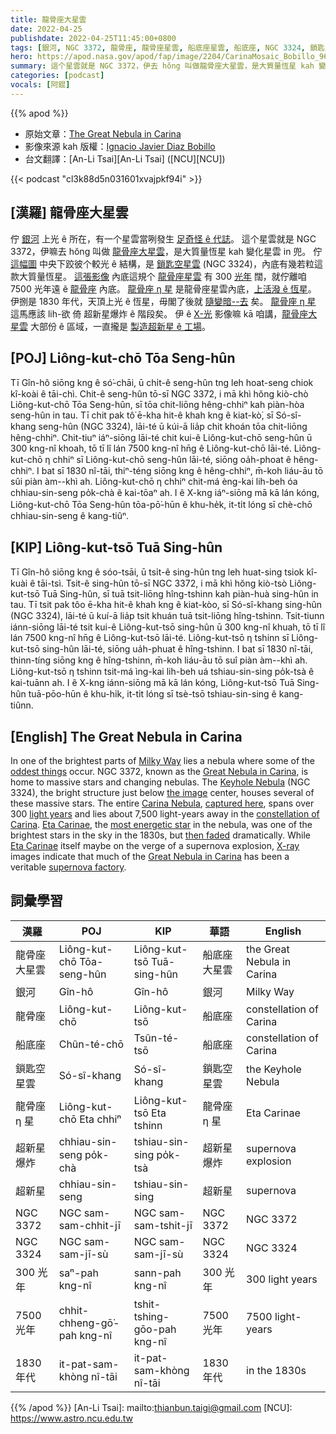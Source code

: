 ```yaml
---
title: 龍骨座大星雲
date: 2022-04-25
publishdate: 2022-04-25T11:45:00+0800
tags: [銀河, NGC 3372, 龍骨座, 龍骨座星雲, 船底座星雲, 船底座, NGC 3324, 鎖匙空星雲, 龍骨座大星雲, 超新星, 超新星爆炸, 龍骨座 η 星]
hero: https://apod.nasa.gov/apod/fap/image/2204/CarinaMosaic_Bobillo_960.jpg
summary: 這个星雲就是 NGC 3372，伊去 hŏng 叫做龍骨座大星雲，是大質量恆星 kah 變化星雲 in 兜。
categories: [podcast]
vocals: [阿錕]
---
```


{{% apod %}}

- 原始文章：[The Great Nebula in Carina](https://apod.nasa.gov/apod/ap220425.html)
- 影像來源 kah 版權：[Ignacio Javier Diaz Bobillo](http://www.pampaskies.com/gallery3/index.php)
- 台文翻譯：[An-Li Tsai][An-Li Tsai] ([NCU][NCU])

{{< podcast "cl3k88d5n031601xvajpkf94i" >}}

## [漢羅] 龍骨座大星雲
佇 [銀河][Milky Way] 上光 ê 所在，有一个星雲當咧發生 [足奇怪 ê 代誌][oddest things]。
這个星雲就是 NGC 3372，伊嘛去 hŏng 叫做 [龍骨座大星雲][Great Nebula in Carina 1]，是大質量恆星 kah 變化星雲 in 兜。
佇 [這幅圖][the image] 中央下跤彼个較光 ê 結構，是 [鎖匙空星雲][Keyhole Nebula] (NGC 3324)，內底有幾若粒這款大質量恆星。
[這張影像][captured here] 內底這規个 [龍骨座星雲][Carina Nebula] 有 300 [光年][light years] 闊，就佇離咱 7500 光年遠 ê [龍骨座][constellation of Carina] 內底。
[龍骨座 η 星][Eta Carinae t] 是龍骨座星雲內底，[上活潑 ê 恆星][most energetic star]。
伊捌是 1830 年代，天頂上光 ê 恆星，毋閣了後就 [隨變暗--去][then faded] 矣。
[龍骨座 η 星][Eta Carinae] 這馬應該 lih-欲 倚 超新星爆炸 ê 階段矣。
伊 ê [X-光][X-ray] 影像嘛 kā 咱講，[龍骨座大星雲][Great Nebula in Carina 2] 大部份 ê 區域，一直攏是 [製造超新星 ê 工場][supernova factory]。

## [POJ] Liông-kut-chō Tōa Seng-hûn
Tī Gîn-hô siōng kng ê só͘-chāi, ū chi̍t-ê seng-hûn tng leh hoat-seng chiok kî-koài ê tāi-chì.
Chit-ê seng-hûn tō-sī NGC 3372, i mā khì hŏng kiò-chò Liông-kut-chō Tōa Seng-hûn, sī tōa chit-liōng hêng-chhiⁿ kah piàn-hòa seng-hûn in tau.
Tī chit pak tô͘ ē-kha hit-ê khah kng ê kiat-kò͘, sī Só-sî-khang seng-hûn (NGC 3324), lāi-té ū kúi-ā lia̍p chit khoán tōa chit-liōng hêng-chhiⁿ.
Chit-tiuⁿ iáⁿ-siōng lāi-té chit kui-ê Liông-kut-chō seng-hûn ū 300 kng-nî khoah, tō tī lî lán 7500 kng-nî hn̄g ê Liông-kut-chō lāi-té.
Liông-kut-chō η chhiⁿ sī Liông-kut-chō seng-hûn lāi-té, siōng oa̍h-phoat ê hêng-chhiⁿ.
I bat sī 1830 nî-tāi, thiⁿ-téng siōng kng ê hêng-chhiⁿ, m̄-koh liáu-āu tō sûi piàn àm--khì ah.
Liông-kut-chō η chhiⁿ chit-má èng-kai lih-beh óa chhiau-sin-seng po̍k-chà ê kai-tōaⁿ ah.
I ê X-kng iáⁿ-siōng mā kā lán kóng, Liông-kut-chō Tōa Seng-hûn tōa-pō͘-hūn ê khu-he̍k, it-ti̍t lóng sī chè-chō chhiau-sin-seng ê kang-tiûⁿ.

## [KIP] Liông-kut-tsō Tuā Sing-hûn
Tī Gîn-hô siōng kng ê sóo-tsāi, ū tsi̍t-ê sing-hûn tng leh huat-sing tsiok kî-kuài ê tāi-tsì.
Tsit-ê sing-hûn tō-sī NGC 3372, i mā khì hŏng kiò-tsò Liông-kut-tsō Tuā Sing-hûn, sī tuā tsit-liōng hîng-tshinn kah piàn-huà sing-hûn in tau.
Tī tsit pak tôo ē-kha hit-ê khah kng ê kiat-kòo, sī Só-sî-khang sing-hûn (NGC 3324), lāi-té ū kuí-ā lia̍p tsit khuán tuā tsit-liōng hîng-tshinn.
Tsit-tiunn iánn-siōng lāi-té tsit kui-ê Liông-kut-tsō sing-hûn ū 300 kng-nî khuah, tō tī lî lán 7500 kng-nî hn̄g ê Liông-kut-tsō lāi-té.
Liông-kut-tsō η tshinn sī Liông-kut-tsō sing-hûn lāi-té, siōng ua̍h-phuat ê hîng-tshinn.
I bat sī 1830 nî-tāi, thinn-tíng siōng kng ê hîng-tshinn, m̄-koh liáu-āu tō suî piàn àm--khì ah.
Liông-kut-tsō η tshinn tsit-má ìng-kai lih-beh uá tshiau-sin-sing po̍k-tsà ê kai-tuānn ah.
I ê X-kng iánn-siōng mā kā lán kóng, Liông-kut-tsō Tuā Sing-hûn tuā-pōo-hūn ê khu-hi̍k, it-ti̍t lóng sī tsè-tsō tshiau-sin-sing ê kang-tiûnn.

## [English] The Great Nebula in Carina
In one of the brightest parts of [Milky Way][Milky Way] lies a nebula where some of the [oddest things][oddest things] occur.
NGC 3372, known as the [Great Nebula in Carina][Great Nebula in Carina 1], is home to massive stars and changing nebulas.
The [Keyhole Nebula][Keyhole Nebula] (NGC 3324), the bright structure just below [the image][the image] center, houses several of these massive stars.
The entire [Carina Nebula][Carina Nebula], [captured here][captured here], spans over 300 [light years][light years] and lies about 7,500 light-years away in the [constellation of Carina][constellation of Carina].
[Eta Carinae][Eta Carinae e], the [most energetic star][most energetic star] in the nebula, was one of the brightest stars in the sky in the 1830s, but [then faded][then faded] dramatically.
While [Eta Carinae][Eta Carinae] itself maybe on the verge of a supernova explosion, [X-ray][X-ray] images indicate that much of the [Great Nebula in Carina][Great Nebula in Carina 2] has been a veritable [supernova factory][supernova factory].

## 詞彙學習

|漢羅|POJ|KIP|華語|English|
|-|-|-|-|-|
|龍骨座大星雲|Liông-kut-chō Tōa-seng-hûn|Liông-kut-tsō Tuā-sing-hûn|船底座大星雲|the Great Nebula in Carina|
|銀河|Gîn-hô|Gîn-hô|銀河|Milky Way|
|龍骨座|Liông-kut-chō|Liông-kut-tsō|船底座|constellation of Carina|
|船底座|Chûn-té-chō|Tsûn-té-tsō|船底座|constellation of Carina|
|鎖匙空星雲|Só-sî-khang|Só-sî-khang|鎖匙空星雲|the Keyhole Nebula|
|龍骨座 η 星|Liông-kut-chō Eta chhiⁿ|Liông-kut-tsō Eta tshinn|龍骨座 η 星|Eta Carinae|
|超新星爆炸|chhiau-sin-seng po̍k-chà|tshiau-sin-sing po̍k-tsà|超新星爆炸|supernova explosion|
|超新星|chhiau-sin-seng|tshiau-sin-sing|超新星|supernova|
|NGC 3372|NGC sam-sam-chhit-jī|NGC sam-sam-tshit-jī|NGC 3372|NGC 3372|
|NGC 3324|NGC sam-sam-jī-sù|NGC sam-sam-jī-sù|NGC 3324|NGC 3324|
|300 光年|saⁿ-pah kng-nî|sann-pah kng-nî|300 光年|300 light years|
|7500 光年|chhit-chheng-gō͘-pah kng-nî|tshit-tshing-gōo-pah kng-nî|7500 光年|7500 light-years|
|1830 年代|it-pat-sam-khòng nî-tāi|it-pat-sam-khòng nî-tāi|1830 年代|in the 1830s|

{{% /apod %}}
[An-Li Tsai]: mailto:thianbun.taigi@gmail.com
[NCU]: https://www.astro.ncu.edu.tw

[copyright]: https://apod.nasa.gov/apod/fap/lib/about_apod.html#srapply

[Milky Way]:https://solarsystem.nasa.gov/resources/285/the-milky-way-galaxy/
[oddest things]:https://www.intermountainpet.com/hs-fs/hubfs/Blog_Images/Dogs-tilting-their-heads.jpg?width=900&name=Dogs-tilting-their-heads.jpg
[Great Nebula in Carina 1]:https://en.wikipedia.org/wiki/Carina_Nebula
[Keyhole Nebula]:https://en.wikipedia.org/wiki/Carina_Nebula#Keyhole_Nebula
[the image]:http://www.gigapan.com/embeds/8juIWcQD5Dw/
[Carina Nebula]:https://apod.nasa.gov/apod/ap160516.html
[captured here]:http://www.pampaskies.com/gallery3/Deep-Space-Objects/CarinaMosaic_HOO_small
[light years]:https://chandra.harvard.edu/photo/cosmic_distance.html
[constellation of Carina]:https://en.wikipedia.org/wiki/Carina_(constellation)
[Eta Carinae e]:https://apod.nasa.gov/apod/ap220209.html
[Eta Carinae t]:https://apod.tw/daily/20220209/
[most energetic star]:https://www.youtube.com/watch?v=YHGMJNqqXnQ
[then faded]:https://arstechnica.com/science/2012/02/an-explosion-may-have-driven-the-great-eruption-of-eta-carinae/
[Eta Carinae]:http://www.nasa.gov/content/goddard/nasa-observatories-take-an-unprecedented-look-into-superstar-eta-carinae
[X-ray]:https://science.nasa.gov/ems/11_xrays
[Great Nebula in Carina 2]:https://apod.nasa.gov/apod/ap190507.html
[supernova factory]:https://chandra.harvard.edu/photo/2011/carina/
